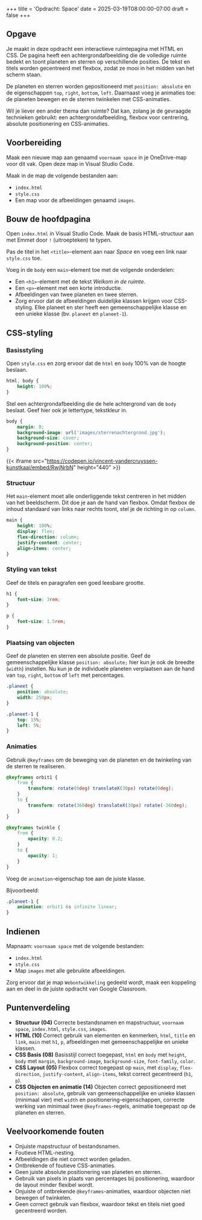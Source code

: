 +++
title = 'Opdracht: Space'
date = 2025-03-19T08:00:00-07:00
draft = false
+++

## Opgave  

Je maakt in deze opdracht een interactieve ruimtepagina met HTML en CSS. De pagina heeft een achtergrondafbeelding die de volledige ruimte bedekt en toont planeten en sterren op verschillende posities. De tekst en titels worden gecentreerd met flexbox, zodat ze mooi in het midden van het scherm staan.  

De planeten en sterren worden gepositioneerd met `position: absolute` en de eigenschappen `top`, `right`, `bottom`, `left`. Daarnaast voeg je animaties toe: de planeten bewegen en de sterren twinkelen met CSS-animaties.  

Wil je liever een ander thema dan ruimte? Dat kan, zolang je de gevraagde technieken gebruikt: een achtergrondafbeelding, flexbox voor centrering, absolute positionering en CSS-animaties.

## Voorbereiding

Maak een nieuwe map aan genaamd `voornaam space` in je OneDrive-map voor dit vak. Open deze map in Visual Studio Code.

Maak in de map de volgende bestanden aan:
- `index.html`
- `style.css`
- Een map voor de afbeeldingen genaamd `images`.

## Bouw de hoofdpagina

Open `index.html` in Visual Studio Code. Maak de basis HTML-structuur aan met Emmet door `!` (uitroepteken) te typen.

Pas de titel in het `<title>`-element aan naar *Space* en voeg een link naar `style.css` toe.

Voeg in de `body` een `main`-element toe met de volgende onderdelen:
- Een `<h1>`-element met de tekst *Welkom in de ruimte*.
- Een `<p>`-element met een korte introductie.
- Afbeeldingen van twee planeten en twee sterren.
- Zorg ervoor dat de afbeeldingen duidelijke klassen krijgen voor CSS-styling. Elke planeet en ster heeft een gemeenschappelijke klasse en een unieke klasse (bv. `planeet` en `planeet-1`).

## CSS-styling

### Basisstyling

Open `style.css` en zorg ervoor dat de `html` en `body` 100% van de hoogte beslaan. 

```css
html, body {
    height: 100%;
}
```

Stel een achtergrondafbeelding die de hele achtergrond van de `body` beslaat. Geef hier ook je lettertype, tekstkleur in.

```css
body {
    margin: 0;
    background-image: url('images/sterrenachtergrond.jpg');
    background-size: cover;
    background-position: center;
}
```

{{< iframe src="https://codepen.io/vincent-vandercruyssen-kunstkaai/embed/RwjNrbN" height="440" >}}

### Structuur

Het `main`-element moet alle onderliggende tekst centreren in het midden van het beeldscherm. Dit doe je aan de hand van flexbox. Omdat flexbox de inhoud standaard van links naar rechts toont, stel je de richting in op `column`.

```css
main {
    height: 100%;
    display: flex;
    flex-direction: column;
    justify-content: center;
    align-items: center;
}
```

### Styling van tekst

Geef de titels en paragrafen een goed leesbare grootte.

```css
h1 {
    font-size: 3rem;
}

p {
    font-size: 1.5rem;
}
```

### Plaatsing van objecten

Geef de planeten en sterren een absolute positie. Geef de gemeenschappelijke klasse `position: absolute;` hier kun je ook de breedte (`width`) instellen. Nu kun je de individuele planeten verplaatsen aan de hand van `top`, `right`, `bottom` of `left` met percentages.

```css
.planeet {
    position: absolute;
    width: 250px;
}

.planeet-1 {
    top: 15%;
    left: 5%;
}
```

### Animaties

Gebruik `@keyframes` om de beweging van de planeten en de twinkeling van de sterren te realiseren.

```css
@keyframes orbit1 {
    from {
        transform: rotate(0deg) translateX(30px) rotate(0deg);
    }
    to {
        transform: rotate(360deg) translateX(30px) rotate(-360deg);
    }
}

@keyframes twinkle {
    from {
        opacity: 0.2;
    }
    to {
        opacity: 1;
    }
}
```

Voeg de `animation`-eigenschap toe aan de juiste klasse.

Bijvoorbeeld:

```css
.planeet-1 {
    animation: orbit1 6s infinite linear;
}
```

## Indienen

Mapnaam: `voornaam space` met de volgende bestanden:
- `index.html`
- `style.css`
- Map `images` met alle gebruikte afbeeldingen.

Zorg ervoor dat je map `Webontwikkeling` gedeeld wordt, maak een koppeling aan en deel in de juiste opdracht van Google Classroom.

## Puntenverdeling

- **Structuur (04)** Correcte bestandsnamen en mapstructuur, `voornaam space`, `index.html`, `style.css`, `images`.
- **HTML (10)** Correct gebruik van elementen en kenmerken, `html`, `title` en `link`, `main` met `h1`, `p`, afbeeldingen met gemeenschappelijke en unieke klassen.
- **CSS Basis (08)** Basisstijl correct toegepast, `html` en `body` met `height`, `body` met `margin`, `background-image`, `background-size`, `font-family`, `color`.
- **CSS Layout (05)** Flexbox correct toegepast op `main`, met `display`, `flex-direction`, `justify-content`, `align-items`, tekst correct gecentreerd (`h1`, `p`).
- **CSS Objecten en animatie (14)** Objecten correct gepositioneerd met `position: absolute`, gebruik van gemeenschappelijke en unieke klassen (minimaal vier) met `width` en positionering-eigenschappen, correcte werking van minimaal twee `@keyframes`-regels, animatie toegepast op de planeten en sterren.

## Veelvoorkomende fouten

- Onjuiste mapstructuur of bestandsnamen.
- Foutieve HTML-nesting.
- Afbeeldingen die niet correct worden geladen.
- Ontbrekende of foutieve CSS-animaties.
- Geen juiste absolute positionering van planeten en sterren.
- Gebruik van pixels in plaats van percentages bij positionering, waardoor de layout minder flexibel wordt.
- Onjuiste of ontbrekende `@keyframes`-animaties, waardoor objecten niet bewegen of twinkelen. 
- Geen correct gebruik van flexbox, waardoor tekst en titels niet goed gecentreerd worden. 